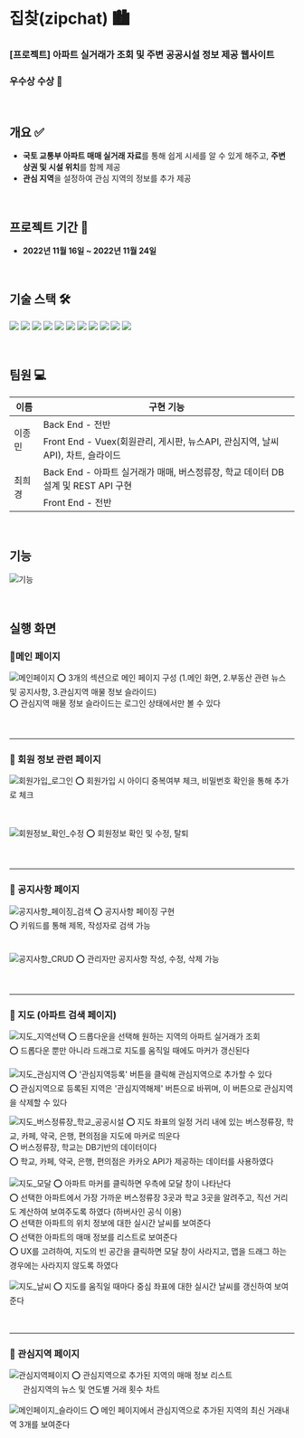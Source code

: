 # 집찾(zipchat) 🏙
### [프로젝트] 아파트 실거래가 조회 및 주변 공공시설 정보 제공 웹사이트
### 우수상 수상 🥈

<br>

## **개요** ✅
- **국토 교통부 아파트 매매 실거래 자료**를 통해 쉽게 시세를 알 수 있게 해주고, **주변 상권 및 시설 위치**를 함께 제공
- **관심 지역**을 설정하여 관심 지역의 정보를 추가 제공
<br>

## 프로젝트 기간 📆
- **2022년 11월 16일 ~ 2022년 11월 24일**

<br>

## 기술 스택 🛠
<p>
  <img src="https://img.shields.io/badge/Language-Java-007396?style=flat&logo=java&logoColor=white">
  <img src="https://img.shields.io/badge/Language-JavaScript-F7DF1E?style=flat&logo=javascript&logoColor=white">
  <img src="https://img.shields.io/badge/Database-MySql-4479A1?style=flat&logo=mysql&logoColor=white">
  <img src="https://img.shields.io/badge/Framework-Vue-4FC08D?style=flat&logo=Vue.js&logoColor=white">
  <img src="https://img.shields.io/badge/Framework-SpringBoot-6DB33F?style=flat&logo=Spring Boot&logoColor=white">
  <img src="https://img.shields.io/badge/Framework-Mybatis-BE3939?style=flat">
  <img src="https://img.shields.io/badge/Library-VueX-008000?style=flat&logo=Vue.js&logoColor=white">
  <img src="https://img.shields.io/badge/Library-BootstrapVue-7952B3?style=flat&logo=bootstrap&logoColor=white">
  <img src="https://img.shields.io/badge/API-Kakao_Map-red?style=flat">
  <img src="https://img.shields.io/badge/API-Naver_News-6DB33F?style=flat"> 
  <img src="https://img.shields.io/badge/API-Openweathermap-40AEF0?style=flat">
</p>

<br>

## 팀원 💻
<table>
  <thead>
    <tr>
      <th>이름</th>
      <th>구현 기능</th>
    </tr>
  </thead>
  <tbody>
    <tr>
      <td rowspan="2">이종민</td>
      <td>Back End - 전반</td>
    </tr>
    <tr>
      <td>Front End - Vuex(회원관리, 게시판, 뉴스API, 관심지역, 날씨 API), 차트, 슬라이드</td>
    </tr>
    <tr>
      <td rowspan="2">최희경</td>
      <td>Back End - 아파트 실거래가 매매, 버스정류장, 학교 데이터 DB 설계 및 REST API 구현</td>
    </tr>
    <tr>
      <td>Front End - 전반</td>
    </tr>
  </tbody>
</table>

<br>

## 기능
![기능](./assets/기능.png)

<br>

## 실행 화면

### **🔗메인 페이지**
![메인페이지](./assets/메인페이지.gif)
 ⭕ 3개의 섹션으로 메인 페이지 구성 (1.메인 화면, 2.부동산 관련 뉴스 및 공지사항, 3.관심지역 매물 정보 슬라이드)
 <br>
 ⭕ 관심지역 매물 정보 슬라이드는 로그인 상태에서만 볼 수 있다
<br>
<br>
<br>

---
### **🔗 회원 정보 관련 페이지**
![회원가입_로그인](./assets/회원가입_로그인.gif)
 ⭕ 회원가입 시 아이디 중복여부 체크, 비밀번호 확인을 통해 추가로 체크
<br>
<br>
<br>

![회원정보_확인_수정](./assets/회원정보_확인_수정.gif)
 ⭕ 회원정보 확인 및 수정, 탈퇴 
<br>
<br>
<br>

---
### **🔗 공지사항 페이지**
![공지사항_페이징_검색](./assets/공지사항_페이징_검색.gif)
 ⭕ 공지사항 페이징 구현
 <br>
 ⭕ 키워드를 통해 제목, 작성자로 검색 가능
<br>
<br>
<br>
![공지사항_CRUD](./assets/공지사항_CRUD.gif)
 ⭕ 관리자만 공지사항 작성, 수정, 삭제 가능
<br>
<br>
<br>

---
### **🔗 지도 (아파트 검색 페이지)**
![지도_지역선택](./assets/지도_지역선택.gif)
 ⭕ 드롭다운을 선택해 원하는 지역의 아파트 실거래가 조회
 <br>
 ⭕ 드롭다운 뿐만 아니라 드래그로 지도를 움직일 때에도 마커가 갱신된다
 <br>
<br>
 ![지도_관심지역](./assets/지도_관심지역.gif)
 ⭕ '관심지역등록' 버튼을 클릭해 관심지역으로 추가할 수 있다
 <br>
 ⭕ 관심지역으로 등록된 지역은 '관심지역해제' 버튼으로 바뀌며, 이 버튼으로 관심지역을 삭제할 수 있다
 
 ![지도_버스정류장_학교_공공시설](./assets/지도_버스정류장_학교_공공시설.gif)
 ⭕ 지도 좌표의 일정 거리 내에 있는 버스정류장, 학교, 카페, 약국, 은행, 편의점을 지도에 마커로 띄운다
 <br>
 ⭕ 버스정류장, 학교는 DB기반의 데이터이다
 <br>
 ⭕ 학교, 카페, 약국, 은행, 편의점은 카카오 API가 제공하는 데이터를 사용하였다

 ![지도_모달](./assets/지도_모달.gif)
 ⭕ 아파트 마커를 클릭하면 우측에 모달 창이 나타난다
 <br>
 ⭕ 선택한 아파트에서 가장 가까운 버스정류장 3곳과 학교 3곳을 알려주고, 직선 거리도 계산하여 보여주도록 하였다 (하버사인 공식 이용)
 <br>
 ⭕ 선택한 아파트의 위치 정보에 대한 실시간 날씨를 보여준다
 <br>
 ⭕ 선택한 아파트의 매매 정보를 리스트로 보여준다
 <br>
 ⭕ UX를 고려하여, 지도의 빈 공간을 클릭하면 모달 창이 사라지고, 맵을 드래그 하는 경우에는 사라지지 않도록 하였다
 <br>
 <br>
 ![지도_날씨](./assets/지도_날씨.gif)
 ⭕ 지도를 움직일 때마다 중심 좌표에 대한 실시간 날씨를 갱신하여 보여준다
<br>
<br>
<br>


---
### **🔗 관심지역 페이지**
![관심지역페이지](./assets/관심지역페이지.gif)
 ⭕ 관심지역으로 추가된 지역의 매매 정보 리스트 <br/>
 &nbsp; &nbsp; &nbsp; 관심지역의 뉴스 및 연도별 거래 횟수 차트
<br>
<br>
![메인페이지_슬라이드](./assets/메인페이지_슬라이드.gif)
 ⭕ 메인 페이지에서 관심지역으로 추가된 지역의 최신 거래내역 3개를 보여준다
<br>
